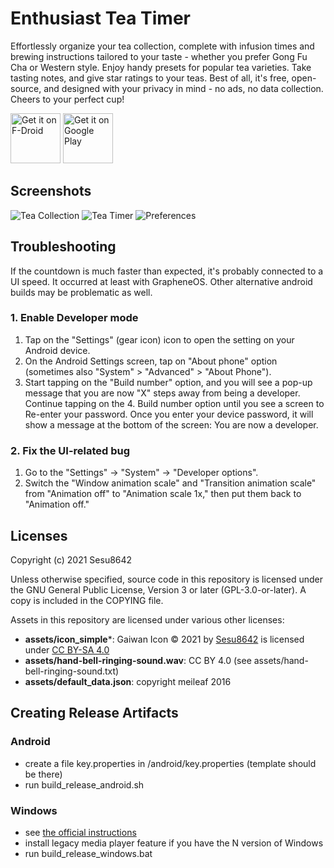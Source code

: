 # Enthusiast Tea Timer

Effortlessly organize your tea collection, complete with infusion times and brewing instructions tailored to your taste - whether you prefer Gong Fu Cha or Western style. Enjoy handy presets for popular tea varieties. Take tasting notes, and give star ratings to your teas. Best of all, it's free, open-source, and designed with your privacy in mind - no ads, no data collection. Cheers to your perfect cup!

[<img src="https://fdroid.gitlab.io/artwork/badge/get-it-on.png"
     alt="Get it on F-Droid"
     height="80">](https://f-droid.org/packages/com.sesu8642.infusion_timer/)
[<img src="https://play.google.com/intl/en_us/badges/images/generic/en-play-badge.png"
     alt="Get it on Google Play"
     height="80">](https://play.google.com/store/apps/details?id=com.sesu8642.infusion_timer)

## Screenshots
![Tea Collection](metadata/en-US/images/phoneScreenshots/1.png)
![Tea Timer](metadata/en-US/images/phoneScreenshots/2.png)
![Preferences](metadata/en-US/images/phoneScreenshots/3.png)

## Troubleshooting

If the countdown is much faster than expected, it's probably connected to a UI speed. It occurred at least with GrapheneOS. Other alternative android builds may be problematic as well.

### 1. Enable Developer mode
1. Tap on the "Settings" (gear icon) icon to open the setting on your Android device.
2. On the Android Settings screen, tap on "About phone" option (sometimes also "System" > "Advanced" > "About Phone").
3. Start tapping on the "Build number" option, and you will see a pop-up message that you are now "X" steps away from being a developer. Continue tapping on the 4. Build number option until you see a screen to Re-enter your password. Once you enter your device password, it will show a message at the bottom of the screen: You are now a developer.

### 2. Fix the UI-related bug
1. Go to the "Settings" -> "System" -> "Developer options".
2. Switch the "Window animation scale" and "Transition animation scale" from "Animation off" to "Animation scale 1x," then put them back to "Animation off."


## Licenses
Copyright (c) 2021 Sesu8642

Unless otherwise specified, source code in this repository is licensed under the GNU General Public License, Version 3 or later (GPL-3.0-or-later). A copy is included in the COPYING file.

Assets in this repository are licensed under various other licenses:

- **assets/icon_simple***: Gaiwan Icon © 2021 by [Sesu8642](https://github.com/sesu8642) is licensed under [CC BY-SA 4.0](http://creativecommons.org/licenses/by-sa/4.0/?ref=chooser-v1)
- **assets/hand-bell-ringing-sound.wav**: CC BY 4.0 (see assets/hand-bell-ringing-sound.txt)
- **assets/default_data.json**: copyright meileaf 2016

## Creating Release Artifacts
### Android
- create a file key.properties in /android/key.properties (template should be there)
- run build_release_android.sh

### Windows
- see [the official instructions](https://docs.flutter.dev/get-started/install/windows/desktop)
- install legacy media player feature if you have the N version of Windows
- run build_release_windows.bat